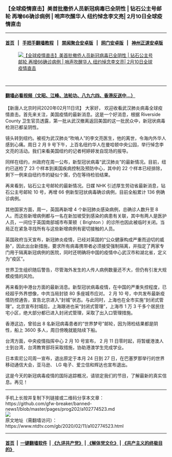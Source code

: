 ### 【全球疫情直击】美首批撤侨人员新冠病毒已全阴性 | 钻石公主号邮轮 再增66确诊病例 | 哨声吹醒华人 纽约悼念李文亮| 2月10日全球疫情直击
------------------------

#### [首页](https://github.com/gfw-breaker/banned-news1/blob/master/README.md) &nbsp;&nbsp;|&nbsp;&nbsp; [手把手翻墙教程](https://github.com/gfw-breaker/guides/wiki) &nbsp;&nbsp;|&nbsp;&nbsp; [禁闻聚合安卓版](https://github.com/gfw-breaker/bn-android) &nbsp;&nbsp;|&nbsp;&nbsp; [网门安卓版](https://github.com/oGate2/oGate) &nbsp;&nbsp;|&nbsp;&nbsp; [神州正道安卓版](https://github.com/SzzdOgate/update) 



<div><div class="featured_image">
 <a href="https://i.ntdtv.com/assets/uploads/2020/02/0210-coronavirus-update.jpg" target="_blank">
  <figure>
   <img alt="【全球疫情直击】美首批撤侨人员新冠病毒已全阴性 | 钻石公主号邮轮 再增66确诊病例 | 哨声吹醒华人 纽约悼念李文亮| 2月10日全球疫情直击" src="https://i.ntdtv.com/assets/uploads/2020/02/0210-coronavirus-update-800x450.jpg"/>
  </figure><br/>
 </a>
</div>
</div><hr/>

#### [翻墙必看视频（文昭、江峰、法轮功、八九六四、香港反送中...）](https://github.com/gfw-breaker/banned-news1/blob/master/pages/link3.md)

<div><div class="post_content" itemprop="articleBody">
 <p>
  【新唐人北京时间2020年02月11日讯】
  <span class="s1">
   大家好，
  </span>
  <span class="s1">
   欢迎收看武汉肺炎病毒全球疫情直击。首先来关注，美国疫情的最新消息。这是一个好消息，根据
  </span>
  <span class="s2">
   Riverside County
  </span>
  <span class="s1">
   卫生官员透露，第一批从武汉撤离返回美国的这一批民众中，新冠状病毒检测已都呈阴性。
  </span>
 </p>
 <p class="p1">
  <span class="s1">
   镜头转到纽约。被视为武汉肺炎“吹哨人”的李文亮医生，他的离世，令海内外华人感到心痛。周日
  </span>
  <span class="s2">
   2
  </span>
  <span class="s1">
   月
  </span>
  <span class="s2">
   9
  </span>
  <span class="s1">
   号下午，上百名纽约华人在曼哈顿中央公园，举行悼念李文亮的活动。我们来看美国纽约的记者柯婷婷发自现场的报导。
  </span>
 </p>
 <p class="p1">
  <span class="s1">
   同样在纽约，州政府在周一公布，新型冠状病毒“武汉肺炎”的最新情况。目前，纽约已送检了
  </span>
  <span class="s2">
   23
  </span>
  <span class="s1">
   个样本到美国疾病控制及预防中心，其中的
  </span>
  <span class="s2">
   22
  </span>
  <span class="s1">
   个样本已经排除，剩下一例来自纽约市的疑似个案，仍在等待检验结果。
  </span>
 </p>
 <p class="p1">
  <span class="s1">
   再来看到，钻石公主号邮轮的最新情况。日媒
  </span>
  <span class="s2">
   NHK
  </span>
  <span class="s1">
   引述厚生劳动省最新消息，钻石公主号邮轮
  </span>
  <span class="s2">
   10
  </span>
  <span class="s1">
   号，再增
  </span>
  <span class="s2">
   66
  </span>
  <span class="s1">
   例新型冠状病毒确诊病例，目前全船累计
  </span>
  <span class="s2">
   136
  </span>
  <span class="s1">
   例确诊病例。
  </span>
 </p>
 <p class="p1">
  <span class="s1">
   其他国家方面，周一，英国再新增
  </span>
  <span class="s2">
   4
  </span>
  <span class="s1">
   个新冠肺炎感染病例，总确诊人数升至
  </span>
  <span class="s2">
   8
  </span>
  <span class="s1">
   人。而这些新增病例都与一名在新加坡受到感染的病患有关联，其中有两人是医护人员，一间位于英国南部城市布莱顿（
  </span>
  <span class="s2">
   Brighton
  </span>
  <span class="s1">
   ）的诊所也因此被临时关闭。当局正在紧急寻找所有与这些新增病例有密切接触的人员。
  </span>
 </p>
 <p class="p1">
  <span class="s1">
   英国政府当天宣布，新冠肺炎疫情，已经对英国的“公众健康构成严重而迫切的威胁”，因此出台新措施，要求所有病毒携带者必须接受强制隔离，并指定了两家专门用于隔离新冠病例的医院，同时还明确将中国的疫情中心武汉市和湖北省，定义为“疫区”。
  </span>
 </p>
 <p class="p1">
  <span class="s1">
   世界卫生组织随后警告，尽管海外发生的人传人病例数量还不大，但仍有引发大规模疫情的风险。
  </span>
 </p>
 <p class="p1">
  <span class="s1">
   再来看到中港台方面的最新消息。新型冠状病毒疫情，在中国的严重失控程度，已经超乎外界想像，中共当局封锁
  </span>
  <span class="s2">
   80
  </span>
  <span class="s1">
   多座城市应对。
  </span>
  <span class="s2">
   2
  </span>
  <span class="s1">
   月
  </span>
  <span class="s2">
   10
  </span>
  <span class="s1">
   号，中共发布最新疫情防控通告，宣告北京进入“封城”状态。与此同时，上海也在全市实施“封闭式管理”。北京宣布封城后，上海跟进也采“封闭式管理”，上海市
  </span>
  <span class="s2">
   1
  </span>
  <span class="s1">
   万
  </span>
  <span class="s2">
   3
  </span>
  <span class="s1">
   千多个居民住宅小区，绝大部分都已进入封闭式管理，采取了出入口管理措施。
  </span>
 </p>
 <p class="p1">
  <span class="s1">
   香港这边，曾验出
  </span>
  <span class="s2">
   8
  </span>
  <span class="s1">
   名新冠病毒患者的“世界梦号”邮轮，因为筛检结果都是阴性，船上
  </span>
  <span class="s2">
   3600
  </span>
  <span class="s1">
   多人，周日傍晚就能陆续下船。
  </span>
 </p>
 <p class="p1">
  <span class="s1">
   台湾方面，中央疫情指挥中心
  </span>
  <span class="s2">
   2
  </span>
  <span class="s1">
   月
  </span>
  <span class="s2">
   10
  </span>
  <span class="s1">
   号宣布，
  </span>
  <span class="s2">
   2
  </span>
  <span class="s1">
   月
  </span>
  <span class="s2">
   11
  </span>
  <span class="s1">
   日零时起，将暂缓港澳人士到台湾，台湾教育部将采取措施，协助港澳学生完成学业。
  </span>
 </p>
 <p class="p1">
  <span class="s1">
   日本索尼公司周一宣布，退出原定于本月
  </span>
  <span class="s2">
   24
  </span>
  <span class="s1">
   日到
  </span>
  <span class="s2">
   27
  </span>
  <span class="s1">
   日，在巴塞罗那举行的世界移动通信大会，亚马逊、
  </span>
  <span class="s2">
   LG
  </span>
  <span class="s1">
   电子、爱立信和辉达也宣布退出。
  </span>
 </p>
 <p class="p1">
  <span class="s1">
   这是今天的新冠病毒疫情的国际追踪概况，请锁定我们的节目，了解最新的真实信息。再见！
  </span>
 </p>
 <div class="single_ad">
 </div>
</div>
</div>
<hr/>
手机上长按并复制下列链接或二维码分享本文章：<br/>
https://github.com/gfw-breaker/banned-news1/blob/master/pages/prog202/a102774523.md <br/>
<a href='https://github.com/gfw-breaker/banned-news1/blob/master/pages/prog202/a102774523.md'><img src='https://github.com/gfw-breaker/banned-news1/blob/master/pages/prog202/a102774523.md.png'/></a> <br/>
原文地址（需翻墙访问）：https://www.ntdtv.com/gb/2020/02/11/a102774523.html


------------------------
#### [首页](https://github.com/gfw-breaker/banned-news1/blob/master/README.md) &nbsp;|&nbsp; [一键翻墙软件](https://github.com/gfw-breaker/nogfw/blob/master/README.md) &nbsp;| [《九评共产党》](https://github.com/gfw-breaker/9ping.md/blob/master/README.md#九评之一评共产党是什么) | [《解体党文化》](https://github.com/gfw-breaker/jtdwh.md/blob/master/README.md) | [《共产主义的终极目的》](https://github.com/gfw-breaker/gczydzjmd.md/blob/master/README.md)


<img src='http://gfw-breaker.win/banned-news/pages/prog202/a102774523.md' width='0px' height='0px'/>